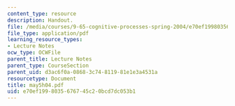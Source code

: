 ```yaml
---
content_type: resource
description: Handout.
file: /media/courses/9-65-cognitive-processes-spring-2004/e70ef1998035676745c20bcd7dc053b1_may5h04.pdf
file_type: application/pdf
learning_resource_types:
- Lecture Notes
ocw_type: OCWFile
parent_title: Lecture Notes
parent_type: CourseSection
parent_uid: d3ac6f0a-0868-3c74-8119-81e1e3a4531a
resourcetype: Document
title: may5h04.pdf
uid: e70ef199-8035-6767-45c2-0bcd7dc053b1
---
```

